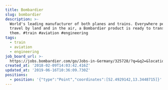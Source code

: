 ```yaml
---
title: Bombardier
slug: bombardier
description: >-
  World's leading manufacturer of both planes and trains. Everywhere people
  travel by land and in the air, a Bombardier product is ready to transport
  them. #train #aviation #engineering
tags:
  - train
  - aviation
  - engineering
job_board_url: >-
  https://jobs.bombardier.com/go/Jobs-in-Germany/325728/?q=&q2=&locationsearch=&title=&location=berlin&date=
created_at: '2018-02-09T14:03:42.416Z'
updated_at: '2019-06-16T10:36:09.730Z'
positions:
  - position: '{"type":"Point","coordinates":[52.4929142,13.3448715]}'
---
```


